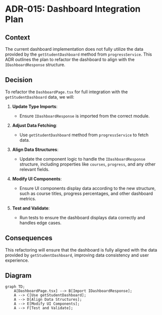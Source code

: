 # ADR-015: Dashboard Integration Plan

## Context

The current dashboard implementation does not fully utilize the data provided by the `getStudentDashboard` method from `progressService`. This ADR outlines the plan to refactor the dashboard to align with the `IDashboardResponse` structure.

## Decision

To refactor the `DashboardPage.tsx` for full integration with the `getStudentDashboard` data, we will:

1. **Update Type Imports**:
   - Ensure `IDashboardResponse` is imported from the correct module.

2. **Adjust Data Fetching**:
   - Use `getStudentDashboard` method from `progressService` to fetch data.

3. **Align Data Structures**:
   - Update the component logic to handle the `IDashboardResponse` structure, including properties like `courses`, `progress`, and any other relevant fields.

4. **Modify UI Components**:
   - Ensure UI components display data according to the new structure, such as course titles, progress percentages, and other dashboard metrics.

5. **Test and Validate**:
   - Run tests to ensure the dashboard displays data correctly and handles edge cases.

## Consequences

This refactoring will ensure that the dashboard is fully aligned with the data provided by `getStudentDashboard`, improving data consistency and user experience.

## Diagram

```mermaid
graph TD;
    A[DashboardPage.tsx] --> B[Import IDashboardResponse];
    A --> C[Use getStudentDashboard];
    A --> D[Align Data Structures];
    A --> E[Modify UI Components];
    A --> F[Test and Validate];
